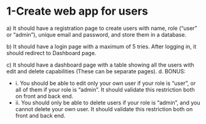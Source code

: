 # 1-Create web app for users

a) It should have a registration page to create users with name, role (“user” or
“admin”), unique email and password, and store them in a database.

b) It should have a login page with a maximum of 5 tries. After logging in, it
should redirect to Dashboard page.

c) It should have a dashboard page with a table showing all the users with edit
and delete capabilities (These can be separate pages).
d. BONUS:

- i. You should be able to edit only your own user if your role is “user”,
  or all of them if your role is “admin”. It should validate this
  restriction both on front and back end.
- ii. You should only be able to delete users if your role is “admin”, and
  you cannot delete your own user. It should validate this restriction
  both on front and back end.
